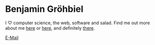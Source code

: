# Benjamin Gröhbiel

<div class="main">

I ♡ computer science, the web, software and salad. 
Find me out more about me [here](https://github.com/bengro) or [here](https://twitter.com/_bengro), and definitely [there](https://www.linkedin.com/in/bengro).

</div>

<div class="footer">

[E-Mail](mailto:benjamin.groehbiel+public@gmail.com)

</div>
